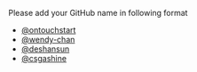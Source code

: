 Please add your GitHub name in following format

- [@ontouchstart](https://github.com/ontouchstart)
- [@wendy-chan](https://github.com/wendy-chan)
- [@deshansun](https://github.com/deshansun)
- [@csgashine](https://github.com/csgashine)
